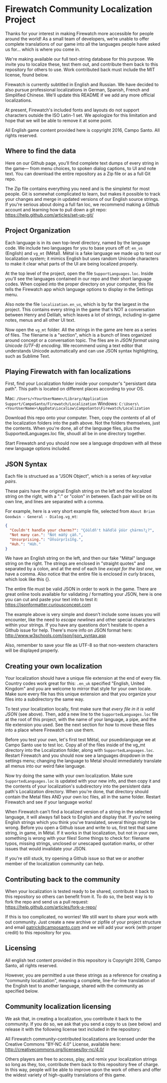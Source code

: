 Firewatch Community Localization Project
==============================

Thanks for your interest in making Firewatch more accessible for people around the world! As a small team of developers, we’re unable to offer complete translations of our game into all the languages people have asked us for… which is where you come in.

We're making available our full text-string database for this purpose. We invite you to localize these, test them out, and contribute them back to this repository for others to use. Work contributed back must include the MIT license, found below.

Firewatch is currently subtitled in English and Russian. We have decided to also pursue professional localizations in German, Spanish, French and Simplified Chinese. We'll update this README if we add any more official localizations.

At present, Firewatch's included fonts and layouts do not support characters outside the ISO Latin-1 set. We apologize for this limitation and hope that we will be able to remove it at some point.

All English game content provided here is copyright 2016, Campo Santo. All rights reserved.


Where to find the data
-----------
Here on our Github page, you’ll find complete text dumps of every string in the game— from menu choices, to spoken dialog captions, to UI and note text. You can download the entire repository as a Zip file or as a full Git repo. 

The Zip file contains everything you need and is the simpletst for most people. Git is somewhat complicated to learn, but makes it possible to track your changes and merge in updated versions of our English source strings. If you're serious about doing a full fan loc, we recommend making a Github account and learning how to pull down a git repo: https://help.github.com/articles/set-up-git/


Project Organization
-----------
Each language is in its own top-level directory, named by the language code. We include two languages for you to base yours off of: `en_us` (English) and `vg_mt` (Mëtal). Mëtal is a fake language we made up to test our localization system; it mimics English but uses random Unicode characters to make it clear what parts of the UI are being localized properly.

At the top level of the project, open the file `SupportLanguages.loc`. Inside you'll see the languages contained in our repo and their short language codes. When copied into the proper directory on your computer, this file tells the Firewatch app which language options to display in the Settings menu.

Also note the file `localization.en_us`, which is by far the largest in the project. This contains every string in the game that's NOT a conversation between Henry and Delilah, which leaves a lot of strings, including in-game notes, menus and all other UI text.

Now open the `vg_mt` folder. All the strings in the game are here as a series of files. The filename is a "section", which is a bunch of lines organized around concept or a conversation topic. The files are in _JSON format_ using _Unicode (UTF-8) encoding_. We recommend using a text editor that understands Unicode automatically and can use JSON syntax highlighting, such as Sublime Text.


Playing Firewatch with fan localizations
------------

First, find your Localization folder inside your computer's "persistant data path". This path is located on different places according to your OS. 

Mac: `/Users/<YourUserName>/Library/Application Support/CampoSanto/Firewatch/Localization`
Windows: `C:\Users\<YourUserName>\AppData\LocalLow\CampoSanto\Firewatch/Localization`

Download this repo onto your computer. Then, copy the *contents* of all of the localization folders into the path above. Not the folders themselves, just the contents. When you're done, all of the language files, plus the SupportedLanguages.loc file, shoudl all be in one directory together.

Start Firewatch and you should now see a language dropdown with all these new language options included.


JSON Syntax
------------

Each file is structued as a "JSON Object", which is a series of _key:value pairs_.

These pairs have the original English string on the left and the localized string on the right, with a ":" or "colon" in between. Each pair will be on its own line, and lines are separated with a comma. 

For example, here is a very short example file, selected from `About Brian Goodwin - General - Dialog.vg_mt`: 

```json
{
  "Couldn't handle your charms?": "Çóùldñ't häñdlë ÿóùr çhärms?¿?",
  "Not many can.": "Ñót máñÿ çáñ.",
  "Unsurprising.": "Üñsúrprîsîñg.",
  "Huh.": "Hùh."
}
```

We have an English string on the left, and then our fake "Mëtal" language string on the right. The strings are enclosed in "straight quotes" and separated by a colon, and at the end of each line _except for the last one_, we have a comma. Also notice that the entire file is enclosed in curly braces, which look like this {}.

The entire file must be valid JSON in order to work in the game. There are great online tools available for validating / formatting your JSON, here is one you can cut and paste your text into to test it: https://jsonformatter.curiousconcept.com

The example above is very simple and doesn't include some issues you will encounter, like the need to *escape newlines* and other special characters within your strings. If you have any questions don't hesitate to open a Github issue for help. There's more info on JSON format here: http://www.w3schools.com/json/json_syntax.asp

Also, remember to save your file as UTF-8 so that non-western characters will be displayed properly.


Creating your own localization
-----------
Your localization should have a unique file extension at the end of every file. Country codes work great for this: `.en_uk` specified "English, United Kingdom" and you are welcome to mirror that style for your own locale. Make sure every file has this unique extension and that you organize your files into a subdirectory the same way.

To test your localization locally, first make sure that _every file in it is valid JSON_ (see above). Then, add a new line to the `SupportedLanguages.loc` file at the root of this project, with the name of your language, a pipe, and the file extension you used. See the next section for how to move these files into a place where Firewatch can use them.

Before you test your own, let's first test Mëtal, our psuedolanguage we at Campo Santo use to test loc. Copy all of the files inside of the vg_mt directory into the Localization folder, along with `SupportedLanguages.loc`. Restart Firewatch and you should now see a languages dropdown in the settings menu; changing the language to Metal should immediately translate all menus into our weird fake language.

Now try doing the same with your own localization. Make sure `SupportedLanguages.loc` is updated with your new info, and then copy it and the contents of your localization's subdirectory into the persistent data path's Localization directory. When you're done, that directory should contain the Metal files AND your own loc files, all in the same folder. Restart Firewatch and see if your language works!

When Firewatch can't find a localized version of a string in the selected language, it will always fall back to English and display that. If you're seeing English strings which you think you've translated, several things might be wrong. Before you open a Github issue and write to us, first test that same string, in game, in Mëtal. If it works in that localization, but not in your own, something is wrong with your files! Some things to check for: filename typos, missing strings, unclosed or unescaped quotation marks, or other issues that would invalidate your JSON.

If you're still stuck, try opening a Github issue so that we or another member of the localization community can help.


Contributing back to the community
-----------
When your localization is tested ready to be shared, contribute it back to this repository so others can benefit from it. To do so, the best way is to fork the repo and send us a pull request: https://help.github.com/articles/fork-a-repo/

If this is too complicated, no worries! We still want to share your work with out community. Just create a new archive or zipfile of your project structure and email patrick@camposanto.com and we will add your work (with proper credit) to this repository for you.


Licensing
-----------
All english text content provided in this repository is Copyright 2016, Campo Santo, all rights reserved. 

However, you are permitted a use these strings as a reference for creating a "community localization", meaning a complete, line-for-line translation of the English text to another language, shared with the community as specified below.


Community localization licensing
-----------
We ask that, in creating a localization, you contribute it back to the community. If you do so, we ask that you send a copy to us (see below) and release it with the following license text included in the repository: 

All Firewatch community-contributed localizations are licensed under the Creative Commons "BY-NC 4.0" License, available here: http://creativecommons.org/licenses/by-nc/4.0/

Others players are free to access, play, and remix your localization strings so long as they, too, contribute them back to this repository free of charge. In this way, people will be able to improve upon the work of others and offer the widest variety of high-quality translations of this game.
